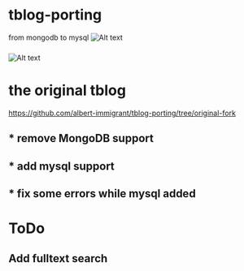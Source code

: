 # tblog-porting
from mongodb to mysql
![Alt text](https://github.com/albert-immigrant/tblog-porting/blob/master/screenshot/tblog.png)
###
![Alt text](https://github.com/albert-immigrant/tblog-porting/blob/master/screenshot/tblog-2.png)

# the original tblog 
   https://github.com/albert-immigrant/tblog-porting/tree/original-fork

## * remove MongoDB support
## * add mysql  support
## * fix some errors while mysql added

# ToDo
## Add fulltext search

